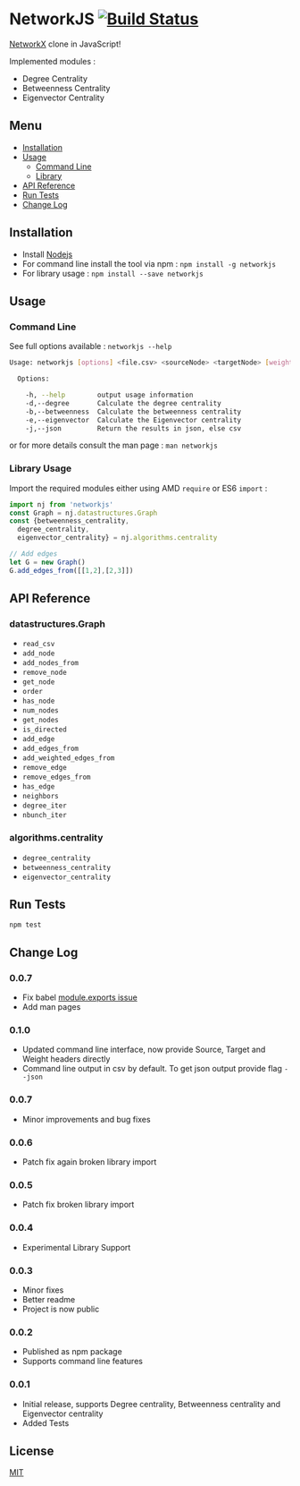 # NetworkJS [![Build Status](https://travis-ci.com/koustuvsinha/networkjs.svg?token=5yqsyiS9tZJLYxWs2qpa&branch=master)](https://travis-ci.com/koustuvsinha/networkjs)

[NetworkX](networkx.github.io) clone in JavaScript!

Implemented modules :

* Degree Centrality
* Betweenness Centrality
* Eigenvector Centrality

## Menu

* [Installation](#installation)
* [Usage](#usage)
  * [Command Line](#command-line)
  * [Library](#library-usage)
* [API Reference](#api-reference)
* [Run Tests](#run-tests)
* [Change Log](#change-log)

## Installation

* Install [Nodejs](https://nodejs.org/en/)
* For command line install the tool via npm : `npm install -g networkjs`
* For library usage : `npm install --save networkjs`

## Usage

### Command Line

See full options available : `networkjs --help`

```sh
Usage: networkjs [options] <file.csv> <sourceNode> <targetNode> [weightNode]

  Options:

    -h, --help        output usage information
    -d,--degree       Calculate the degree centrality
    -b,--betweenness  Calculate the betweenness centrality
    -e,--eigenvector  Calculate the Eigenvector centrality
    -j,--json         Return the results in json, else csv
```

or for more details consult the man page : `man networkjs`

### Library Usage

Import the required modules either using AMD `require` or ES6 `import` :

```js
import nj from 'networkjs'
const Graph = nj.datastructures.Graph
const {betweenness_centrality,
  degree_centrality,
  eigenvector_centrality} = nj.algorithms.centrality

// Add edges
let G = new Graph()
G.add_edges_from([[1,2],[2,3]])
```

## API Reference

### datastructures.Graph

* `read_csv`
* `add_node`
* `add_nodes_from`
* `remove_node`
* `get_node`
* `order`
* `has_node`
* `num_nodes`
* `get_nodes`
* `is_directed`
* `add_edge`
* `add_edges_from`
* `add_weighted_edges_from`
* `remove_edge`
* `remove_edges_from`
* `has_edge`
* `neighbors`
* `degree_iter`
* `nbunch_iter`

### algorithms.centrality

* `degree_centrality`
* `betweenness_centrality`
* `eigenvector_centrality`

## Run Tests

```
npm test
```

## Change Log

### 0.0.7

* Fix babel [module.exports issue](http://stackoverflow.com/questions/33505992/babel-6-changes-how-it-exports-default)
* Add man pages

### 0.1.0

* Updated command line interface, now provide Source, Target and Weight headers directly
* Command line output in csv by default. To get json output provide flag `--json`

### 0.0.7

* Minor improvements and bug fixes

### 0.0.6

* Patch fix again broken library import

### 0.0.5

* Patch fix broken library import

### 0.0.4

* Experimental Library Support

### 0.0.3

* Minor fixes
* Better readme
* Project is now public

### 0.0.2

* Published as npm package
* Supports command line features

### 0.0.1

* Initial release, supports Degree centrality, Betweenness centrality and Eigenvector centrality
* Added Tests

## License

[MIT](https://koustuvs.mit-license.org/)

